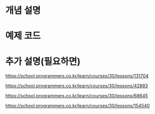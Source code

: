 # 개념 설명
# 예제 코드
# 추가 설명(필요하면)

https://school.programmers.co.kr/learn/courses/30/lessons/131704

https://school.programmers.co.kr/learn/courses/30/lessons/42883

https://school.programmers.co.kr/learn/courses/30/lessons/68645

https://school.programmers.co.kr/learn/courses/30/lessons/154540


